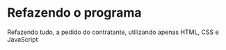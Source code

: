 # **Refazendo o programa**
Refazendo tudo, a pedido do contratante, utilizando apenas HTML, CSS e JavaScript
